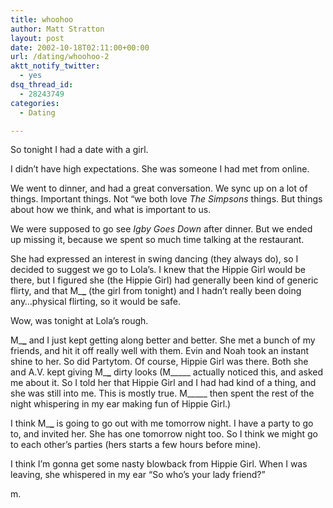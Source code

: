 ```yaml
---
title: whoohoo
author: Matt Stratton
layout: post
date: 2002-10-18T02:11:00+00:00
url: /dating/whoohoo-2
aktt_notify_twitter:
  - yes
dsq_thread_id:
  - 28243749
categories:
  - Dating

---
```

So tonight I had a date with a girl.

I didn&#8217;t have high expectations. She was someone I had met from online.

We went to dinner, and had a great conversation. We sync up on a lot of things. Important things. Not &#8220;we both love _The Simpsons_ things. But things about how we think, and what is important to us.

We were supposed to go see _Igby Goes Down_ after dinner. But we ended up missing it, because we spent so much time talking at the restaurant.

She had expressed an interest in swing dancing (they always do), so I decided to suggest we go to Lola&#8217;s. I knew that the Hippie Girl would be there, but I figured she (the Hippie Girl) had generally been kind of generic flirty, and that M\___\___ (the girl from tonight) and I hadn&#8217;t really been doing any&#8230;physical flirting, so it would be safe.

Wow, was tonight at Lola&#8217;s rough.

M\___\___ and I just kept getting along better and better. She met a bunch of my friends, and hit it off really well with them. Evin and Noah took an instant shine to her. So did Partytom. Of course, Hippie Girl was there. Both she and A.V. kept giving M\___\___ dirty looks (M\_____ actually noticed this, and asked me about it. So I told her that Hippie Girl and I had had kind of a thing, and she was still into me. This is mostly true. M\_____ then spent the rest of the night whispering in my ear making fun of Hippie Girl.)

I think M\___\___ is going to go out with me tomorrow night. I have a party to go to, and invited her. She has one tomorrow night too. So I think we might go to each other&#8217;s parties (hers starts a few hours before mine).

I think I&#8217;m gonna get some nasty blowback from Hippie Girl. When I was leaving, she whispered in my ear &#8220;So who&#8217;s your lady friend?&#8221;

m.